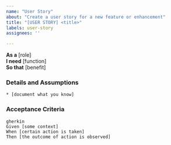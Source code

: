 ```yaml
---
name: "User Story"
about: "Create a user story for a new feature or enhancement"
title: "[USER STORY] <title>"
labels: user-story
assignees: ''

---
```


**As a** [role]  
**I need** [function]  
**So that** [benefit]  
      
### Details and Assumptions
    * [document what you know]      

### Acceptance Criteria     
    gherkin 
    Given [some context]
    When [certain action is taken]
    Then [the outcome of action is observed]
